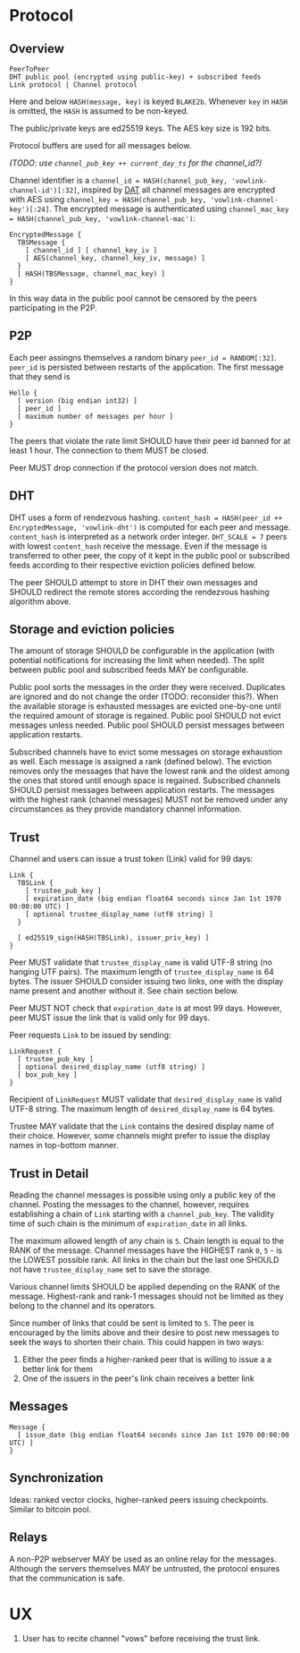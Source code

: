 # Protocol

## Overview

```
PeerToPeer
DHT public pool (encrypted using public-key) + subscribed feeds
Link protocol | Channel protocol
```

Here and below `HASH(message, key)` is keyed `BLAKE2b`. Whenever `key` in `HASH`
is omitted, the `HASH` is assumed to be non-keyed.

The public/private keys are ed25519 keys. The AES key size is 192 bits.

Protocol buffers are used for all messages below.

_(TODO: use `channel_pub_key ++ current_day_ts` for the channel_id?)_

Channel identifier is a
`channel_id = HASH(channel_pub_key, 'vowlink-channel-id')[:32]`,
inspired by [DAT][] all channel messages are encrypted with AES using
`channel_key = HASH(channel_pub_key, 'vowlink-channel-key')[:24]`. The encrypted
message is authenticated using
`channel_mac_key = HASH(channel_pub_key, 'vowlink-channel-mac')`:

```
EncryptedMessage {
  TBSMessage {
    [ channel_id ] [ channel_key_iv ]
    [ AES(channel_key, channel_key_iv, message) ]
  }
  [ HASH(TBSMessage, channel_mac_key) ]
}
```

In this way data in the public pool cannot be censored by the peers
participating in the P2P.

## P2P

Each peer assingns themselves a random
binary `peer_id = RANDOM[:32]`. `peer_id` is persisted between restarts of the
application. The first message that they send is

```
Hello {
  [ version (big endian int32) ]
  [ peer_id ]
  [ maximum number of messages per hour ]
}
```

The peers that violate the rate limit SHOULD have their peer id banned for
at least 1 hour. The connection to them MUST be closed.

Peer MUST drop connection if the protocol version does not match.

## DHT

DHT uses a form of rendezvous hashing.
`content_hash = HASH(peer_id ++ EncryptedMessage, 'vowlink-dht')`
is computed for each peer and message. `content_hash` is interpreted as a
network order integer. `DHT_SCALE = 7` peers with lowest `content_hash` receive
the message. Even if the message is transferred to other peer, the copy of it
kept in the public pool or subscribed feeds according to their respective
eviction policies defined below.

The peer SHOULD attempt to store in DHT their own messages and SHOULD redirect
the remote stores according the rendezvous hashing algorithm above.

## Storage and eviction policies

The amount of storage SHOULD be configurable in the application (with potential
notifications for increasing the limit when needed). The split between public
pool and subscribed feeds MAY be configurable.

Public pool sorts the messages in the order they were received. Duplicates are
ignored and do not change the order (TODO: reconsider this?). When the available
storage is exhausted messages are evicted one-by-one until the required amount
of storage is regained. Public pool SHOULD not evict messages unless needed.
Public pool SHOULD persist messages between application restarts.

Subscribed channels have to evict some messages on storage exhaustion as well.
Each message is assigned a rank (defined below). The eviction removes only the
messages that have the lowest rank and the oldest among the ones that stored
until enough space is regained. Subscribed channels SHOULD persist messages
between application restarts. The messages with the highest rank (channel
messages) MUST not be removed under any circumstances as they provide
mandatory channel information.

## Trust

Channel and users can issue a trust token (Link) valid for 99 days:
```
Link {
  TBSLink {
    [ trustee_pub_key ]
    [ expiration_date (big endian float64 seconds since Jan 1st 1970 00:00:00 UTC) ]
    [ optional trustee_display_name (utf8 string) ]
  }

  [ ed25519_sign(HASH(TBSLink), issuer_priv_key) ]
}
```

Peer MUST validate that `trustee_display_name` is valid UTF-8 string (no hanging
UTF pairs). The maximum length of `trustee_display_name` is 64 bytes. The
issuer SHOULD consider issuing two links, one with the display name present and
another without it. See chain section below.

Peer MUST NOT check that `expiration_date` is at most 99 days. However, peer
MUST issue the link that is valid only for 99 days.

Peer requests `Link` to be issued by sending:
```
LinkRequest {
  [ trustee_pub_key ]
  [ optional desired_display_name (utf8 string) ]
  [ box_pub_key ]
}
```

Recipient of `LinkRequest` MUST validate that `desired_display_name` is valid
UTF-8 string. The maximum length of `desired_display_name` is 64 bytes.

Trustee MAY validate that the `Link` contains the desired display name of
their choice. However, some channels might prefer to issue the display names
in top-bottom manner.

## Trust in Detail

Reading the channel messages is possible using only a public key of the channel.
Posting the messages to the channel, however, requires establishing a chain of
`Link` starting with a `channel_pub_key`.
The validity time of such chain is the minimum of `expiration_date` in all
links.

The maximum allowed length of any chain is `5`. Chain length is equal to the
RANK of the message. Channel messages have the HIGHEST rank `0`, `5` - is the
LOWEST possible rank. All links in the chain but the last one SHOULD not have
`trustee_display_name` set to save the storage.

Various channel limits SHOULD be applied depending on the RANK of the message.
Highest-rank and rank-1 messages should not be limited as they belong to the
channel and its operators.

Since number of links that could be sent is limited to `5`. The peer is
encouraged by the limits above and their desire to post new messages to seek
the ways to shorten their chain. This could happen in two ways:

1. Either the peer finds a higher-ranked peer that is willing to issue a
   a better link for them
2. One of the issuers in the peer's link chain receives a better link

## Messages

```
Message {
  [ issue_date (big endian float64 seconds since Jan 1st 1970 00:00:00 UTC) ]
}
```

## Synchronization

Ideas: ranked vector clocks, higher-ranked peers issuing checkpoints. Similar to
bitcoin pool.

## Relays

A non-P2P webserver MAY be used as an online relay for the messages. Although
the servers themselves MAY be untrusted, the protocol ensures that the
communication is safe.

# UX

1. User has to recite channel "vows" before receiving the trust link.

[DAT]: https://docs.datproject.org/
